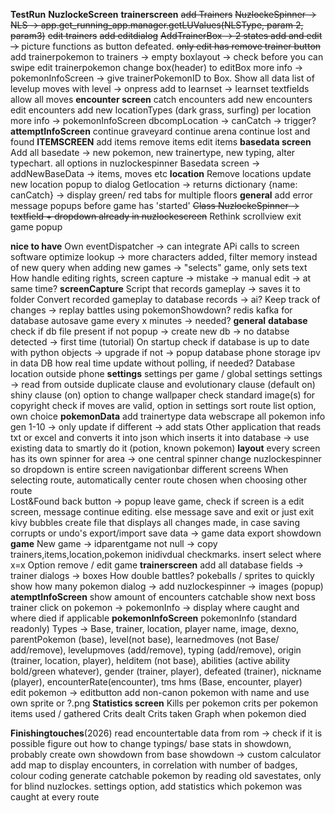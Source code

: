 __TestRun__
    __NuzlockeScreen__
    __trainerscreen__
        ~~add Trainers~~
            ~~NuzlockeSpinner -> NLS -> app.get_running_app.manager.getLUValues(NLSType, param 2, param3)~~
        ~~edit trainers~~
            ~~add editdialog~~
            ~~AddTrainerBox -> 2 states add and edit ->~~ picture functions as button defeated. ~~only edit has remove trainer button~~
        add trainerpokemon to trainers -> empty boxlayout -> check before you can swipe
        edit trainerpokemon
            change box(header) to editBox 
            more info -> pokemonInfoScreen -> give trainerPokemonID to Box. Show all data 
            list of levelup moves with level -> onpress add to learnset -> learnset textfields allow all moves
    __encounter screen__
        catch encounters
        add new encounters
        edit encounters
        add new locationTypes (dark grass, surfing) per location
        more info -> pokemonInfoScreen
        dbcompLocation -> canCatch -> trigger?
    __attemptInfoScreen__
        continue graveyard
        continue arena
        continue lost and found
    __ITEMSCREEN__
        add items
        remove items
        edit items
    __basedata screen__
        Add all basedate -> new pokemon, new trainertype, new typing, alter typechart. all options in nuzlockespinner
        Basedata screen -> addNewBaseData -> items, moves etc
    __location__
        Remove locations
        update new location popup to dialog
        Getlocation -> returns dictionary {name: canCatch} -> display green/ red
        tabs for multiple floors
    __general__
        add error message popups before game has 'started'
        ~~Class NuzlockeSpinner -> textfield + dropdown already in nuzlockescreen~~
        Rethink scrollview
        exit game popup

__nice to have__
    Own eventDispatcher -> can integrate APi calls to screen software
    optimize lookup -> more characters added, filter memory instead of new query
    when adding new games -> "selects" game, only sets text
    How handle editing rights, screen capture -> mistake -> manual edit -> at same time?
    __screenCapture__
        Script that records gameplay -> saves it to folder
        Convert recorded gameplay to database records -> ai?
        Keep track of changes -> replay battles using pokemonShowdown?
        redis kafka for database
        autosave game every x minutes -> needed?
    __general__
        __database__
            check if db file present if not popup -> create new db -> no databse detected -> first time (tutorial)
            On startup check if database is up to date with python objects -> upgrade if not -> popup
            database phone storage ipv in data
            DB how real time update without polling, if needed?
            Database location outside phone
        __settings__ 
            settings per game / global settings
            settings -> read from outside
            duplicate clause and evolutionary clause (default on)
            shiny clause (on)
            option to change wallpaper
                check standard image(s) for copyright
            check if moves are valid, option in settings
            sort route list option, own choice
        __pokemonData__
            add trainertype data
            webscrape all pokemon info gen 1-10 -> only update if different -> add stats
            Other application that reads txt or excel and converts it into json which inserts it into database -> use existing data to smartly do it (potion, known pokemon) 
        __layout__
            every screen has its own spinner for area -> one central spinner
            change nuzlockespinner so dropdown is entire screen 
            navigationbar different screens
            When selecting route, automatically center route chosen when choosing other route  
        Lost&Found
        back button -> popup leave game, check if screen is a edit screen, message continue editing. else message save and exit or just exit
        kivy bubbles
        create file that displays all changes made, in case saving corrupts or undo's
        export/import save data -> game data
        export showdown
    __game__
        New game -> idparentgame not null -> copy trainers,items,location,pokemon inidivdual checkmarks. insert select where x=x
        Option remove / edit game
    __trainerscreen__
        add all database fields -> trainer dialogs -> boxes
        How double battles?
        pokeballs / sprites to quickly show how many pokemon
        dialog -> add nuzlockespinner -> images (popup)
    __atemptInfoScreen__
        show amount of encounters catchable
        show next boss trainer 
        click on pokemon -> pokemonInfo -> display where caught and where died if applicable
    __pokemonInfoScreen__
        pokemonInfo (standard readonly)
            Types -> Base, trainer, location, player
            name, image, dexno, parentPokemon (base), level(not base),  learnedmoves (not Base/ add/remove), levelupmoves (add/remove), typing (add/remove), origin (trainer, location, player), 
            helditem (not base), abilities (active ability bold/green whatever), gender (trainer, player), defeated (trainer), nickname (player), encounterRate(encounter), tms hms (Base, encounter, player)    
        edit pokemon -> editbutton
        add non-canon pokemon with name and use own sprite or ?.png
    __Statistics screen__
        Kills per pokemon
        crits per pokemon
        items used / gathered
        Crits dealt
        Crits taken
        Graph when pokemon died

__Finishingtouches__(2026)
    read encountertable data from rom -> check if it is possible
    figure out how to change typings/ base stats in showdown, probably create own showdown from base showdown -> custom calculator
    add map to display encounters, in correlation with number of badges, colour coding
    generate catchable pokemon by reading old savestates, only for blind nuzlockes. settings option, add statistics which pokemon was caught at every route
